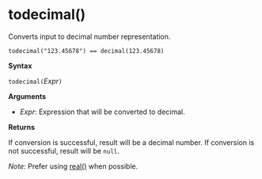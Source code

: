 # todecimal()

Converts input to decimal number representation.

<!-- csl -->
```
todecimal("123.45678") == decimal(123.45678)
```

**Syntax**

`todecimal(`*Expr*`)`

**Arguments**

* *Expr*: Expression that will be converted to decimal. 

**Returns**

If conversion is successful, result will be a decimal number.
If conversion is not successful, result will be `null`.
 
*Note*: Prefer using [real()](./scalar-data-types/real.md) when possible.
